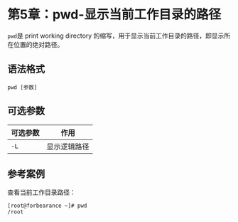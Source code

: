 # 第5章：pwd-显示当前工作目录的路径
`pwd`是 print working directory 的缩写，用于显示当前工作目录的路径，即显示所在位置的绝对路径。
## 语法格式
`pwd [参数]`
## 可选参数
|  可选参数   | 作用  |
|  ----  | ----  |
| `-L` | 显示逻辑路径 |
## 参考案例
查看当前工作目录路径：
```shell
[root@forbearance ~]# pwd
/root
```
